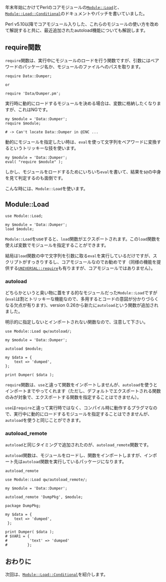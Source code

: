 年末年始にかけてPerlのコアモジュールの[`Module::Load`](http://search.cpan.org/dist/Module-Load/)と、[`Module::Load::Conditional`](http://search.cpan.org/dist/Module-Load-Conditional/)のドキュメントやパッチを書いていました。

Perl v5.10以降でコアモジュール入りした、これらのモジュールの使い方を改めて解説すると共に、最近追加されたautoload機能についても解説します。

## require関数

`require`関数は、実行中にモジュールのロードを行う関数ですが、引数にはベアワードのパッケージ名か、モジュールのファイルへのパスを取ります。

    require Data::Dumper;

    or

    require 'Data/Dumper.pm';

実行時に動的にロードするモジュールを決める場合は、変数に格納したくなりますが、これはNGです。

    my $module = 'Data::Dumper';
    require $module;

    # -> Can't locate Data::Dumper in @INC ...

動的にモジュールを指定したい時は、`eval`を使って文字列をベアワードに変換するというトリッキーな技を使います。

    my $module = 'Data::Dumper';
    eval( "require $module" );

しかし、モジュールをロードするためにいちいち`eval`を書いて、結果を`$@`の中身を見て判定するのも面倒です。

こんな時には、`Module::Load`を使います。

## Module::Load

    use Module::Load;

    my $module = 'Data::Dumper';
    load $module;

`Module::Load`をuseすると、`load`関数がエクスポートされます。この`load`関数を使えば変数でモジュールを指定することができます。

結局は`load`関数の中で文字列を引数に取る`eval`を実行しているだけですが、スクリプトがすっきりするし、コアモジュールなのでお勧めです（同様の機能を提供する[`UNIVERSAL::require`](http://search.cpan.org/dist/UNIVERSAL-require/)も有りますが、コアモジュールではありません）。

### autoload

どちらかというと臭い物に蓋をする的なモジュールだった`Module::Load`ですが(`eval`は割とトリッキーな機能なので、多用するとコードの意図が分かりづらくなる欠点が有ります)、version 0.26から新たに`autoload`という関数が追加されました。

明示的に指定しないとインポートされない関数なので、注意して下さい。

    use Module::Load qw/autoload/;

    my $module = 'Data::Dumper';

    autoload $module;

    my $data = {
        text => 'dumped',
    };

    print Dumper( $data );

`require`関数は、`use`と違って関数をインポートしませんが、`autoload`を使うとインポートまでやってくれます（ただし、デフォルトでエクスポートされる関数のみが対象で、エクスポートする関数を指定することはできません）。

`use`は`require`と違って実行時ではなく、コンパイル時に動作するプラグマなので、実行中に動的にロードするモジュールを指定することはできませんが、`autoload`を使うと同じことができます。

### autoload_remote

`autoload`と同じタイミングで追加されたのが、`autoload_remote`関数です。

`autoload`関数は、モジュールをロードし、関数をインポートしますが、インポート先は`autoload`関数を実行しているパッケージになります。

`autoload_remote`

    use Module::Load qw/autoload_remote/;
	
    my $module = 'Data::Dumper';
	
    autoload_remote 'DumpPkg', $module;
	
    package DumpPkg;
	
    my $data = {
        text => 'dumped',
     };
	
    print Dumper( $data );
    # $VAR1 = {
    #          'text' => 'dumped'
    #         };

## おわりに

次回は、[`Module::Load::Conditional`](http://search.cpan.org/dist/Module-Load-Conditional/)を紹介します。